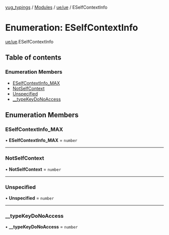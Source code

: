 [yug_typings](../README.md) / [Modules](../modules.md) / [ue/ue](../modules/ue_ue.md) / ESelfContextInfo

# Enumeration: ESelfContextInfo

[ue/ue](../modules/ue_ue.md).ESelfContextInfo

## Table of contents

### Enumeration Members

- [ESelfContextInfo\_MAX](ue_ue.ESelfContextInfo.md#eselfcontextinfo_max)
- [NotSelfContext](ue_ue.ESelfContextInfo.md#notselfcontext)
- [Unspecified](ue_ue.ESelfContextInfo.md#unspecified)
- [\_\_typeKeyDoNoAccess](ue_ue.ESelfContextInfo.md#__typekeydonoaccess)

## Enumeration Members

### ESelfContextInfo\_MAX

• **ESelfContextInfo\_MAX** = `number`

___

### NotSelfContext

• **NotSelfContext** = `number`

___

### Unspecified

• **Unspecified** = `number`

___

### \_\_typeKeyDoNoAccess

• **\_\_typeKeyDoNoAccess** = `number`
